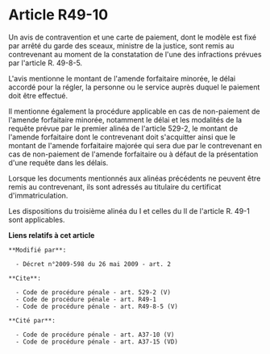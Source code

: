 # Article R49-10

Un avis de contravention et une carte de paiement, dont le modèle est fixé par arrêté du garde des sceaux, ministre de la
justice, sont remis au contrevenant au moment de la constatation de l'une des infractions prévues par l'article R. 49-8-5.

L'avis mentionne le montant de l'amende forfaitaire minorée, le délai accordé pour la régler, la personne ou le service
auprès duquel le paiement doit être effectué. 

Il mentionne également la procédure applicable en cas de non-paiement de l'amende forfaitaire minorée, notamment le délai et
les modalités de la requête prévue par le premier alinéa de l'article 529-2, le montant de l'amende forfaitaire dont le
contrevenant doit s'acquitter ainsi que le montant de l'amende forfaitaire majorée qui sera due par le contrevenant en cas de
non-paiement de l'amende forfaitaire ou à défaut de la présentation d'une requête dans les délais. 

Lorsque les documents mentionnés aux alinéas précédents ne peuvent être remis au contrevenant, ils sont adressés au titulaire
du certificat d'immatriculation. 

Les dispositions du troisième alinéa du I et celles du II de l'article R. 49-1 sont applicables.

**Liens relatifs à cet article**

	**Modifié par**:

	  - Décret n°2009-598 du 26 mai 2009 - art. 2

	**Cite**:

	  - Code de procédure pénale - art. 529-2 (V)
	  - Code de procédure pénale - art. R49-1
	  - Code de procédure pénale - art. R49-8-5 (V)

	**Cité par**:

	  - Code de procédure pénale - art. A37-10 (V)
	  - Code de procédure pénale - art. A37-15 (VD)
